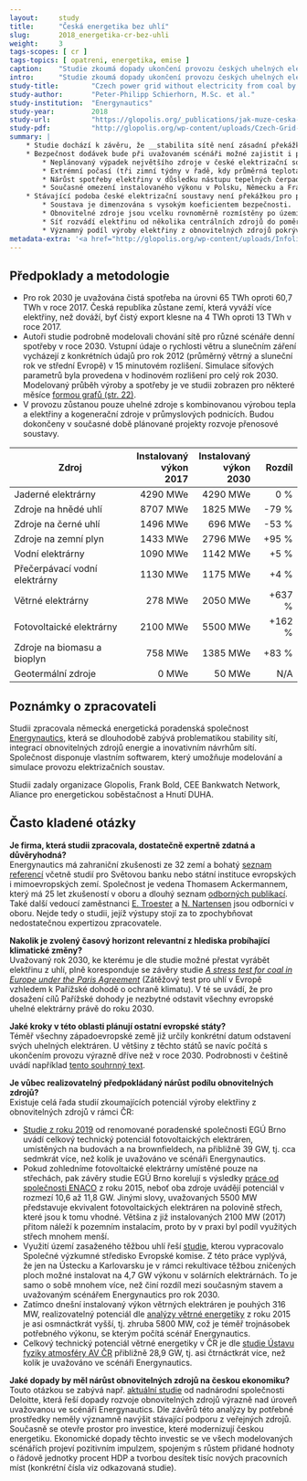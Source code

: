 ```yaml
---
layout:     study
title:      "Česká energetika bez uhlí"
slug:       2018_energetika-cr-bez-uhli
weight:     3
tags-scopes: [ cr ]
tags-topics: [ opatreni, energetika, emise ]
caption:    "Studie zkoumá dopady ukončení provozu českých uhelných elektráren a rozvoje obnovitelných zdrojů k roku 2030."
intro:      "Studie zkoumá dopady ukončení provozu českých uhelných elektráren (které jsou aktuálně jedním z hlavních zdrojů emisí CO<sub>2</sub> v ČR) na stabilitu elektrizační soustavy, při současném rozvoji obnovitelných zdrojů. Reaguje tak na častý argument proti transformaci české energetiky, poukazující právě na ohrožení bezpečnosti dodávek elektřiny."
study-title:        "Czech power grid without electricity from coal by 2030"
study-author:       "Peter-Philipp Schierhorn, M.Sc. et al."
study-institution:  "Energynautics"
study-year:         2018
study-url:          "https://glopolis.org/_publications/jak-muze-ceska-sit-zvladnout-utlum-uhelnych-elektraren-a-nastup-obnovitelnych-zdroju"
study-pdf:          "http://glopolis.org/wp-content/uploads/Czech-Grid-Without-Coal-By-2030_fin.pdf"
summary: |
    * Studie dochází k závěru, že __stabilita sítě není zásadní překážkou pro přechod české energetiky od uhlí k obnovitelným zdrojům.__
    * Bezpečnost dodávek bude při uvažovaném scénáři možné zajistit i pro následující události/varianty dalšího vývoje:
        * Neplánovaný výpadek největšího zdroje v české elektrizační soustavě (blok jaderné elektrárny Temelín).
        * Extrémní počasí (tři zimní týdny v řadě, kdy průměrná teplota dosahuje -15 °C a současně je velmi nízká produkce větrných elektráren).
        * Nárůst spotřeby elektřiny v důsledku nástupu tepelných čerpadel a elektromobility.
        * Současné omezení instalovaného výkonu v Polsku, Německu a Francii.
    * Stávající podoba české elektrizační soustavy není překážkou pro přechod na čistější energetiku, díky těmto důvodům:
        * Soustava je dimenzována s vysokým koeficientem bezpečnosti.
        * Obnovitelné zdroje jsou vcelku rovnoměrně rozmístěny po území České republiky. Přenos větrné elektřiny na velké vzdálenosti, jak je známe z Velké Británie nebo Německa, zde nepředstavuje vážný problém.
        * Síť rozvádí elektřinu od několika centrálních zdrojů do poměrně vzdálených míst spotřeby. To je rozdíl ve srovnání s Velkou Británií nebo Německem, kde jsou elektrárny často postaveny v blízkostí míst s vysokou spotřebou.
        * Významný podíl výroby elektřiny z obnovitelných zdrojů pokrývají zdroje na biomasu a bioplyn, které jsou do určité míry dispečersky řiditelné.
metadata-extra: '<a href="http://glopolis.org/wp-content/uploads/Infolist-sit-bez-uhli.pdf" id="study-link-3" class="btn btn-secondary">Infolist studie (česky)</a>'
---
```


## Předpoklady a metodologie

* Pro rok 2030 je uvažována čistá spotřeba na úrovni 65 TWh oproti 60,7 TWh v roce 2017. Česká republika zůstane zemí, která vyváží více elektřiny, než dováží, byť čistý export klesne na 4 TWh oproti 13 TWh v roce 2017.
* Autoři studie podrobně modelovali chování sítě pro různé scénáře denní spotřeby v roce 2030. Vstupní údaje o rychlosti větru a slunečním záření vycházejí z konkrétních údajů pro rok 2012 (průměrný větrný a sluneční rok ve střední Evropě) v 15 minutovém rozlišení. Simulace síťových parametrů byla provedena v hodinovém rozlišení pro celý rok 2030. Modelovaný průběh výroby a spotřeby je ve studii zobrazen pro některé měsíce [formou grafů (str. 22)](http://glopolis.org/wp-content/uploads/Czech-Grid-Without-Coal-By-2030_fin.pdf#page=22).
* V provozu zůstanou pouze uhelné zdroje s kombinovanou výrobou tepla a elektřiny a kogenerační zdroje v průmyslových podnicích. Budou dokončeny v současné době plánované projekty rozvoje přenosové soustavy.

<div class="table table-striped table-hover" markdown="1">

| Zdroj                | Instalovaný<br/>výkon 2017 | Instalovaný<br/>výkon 2030 | Rozdíl |
| -------------------- |-----------------------:| ----------:| ------:|
| Jaderné elektrárny   | 4290 MWe               | 4290 MWe   |    0 % |
| Zdroje na hnědé uhlí | 8707 MWe               | 1825 MWe   |  -79 % |
| Zdroje na černé uhlí | 1496 MWe               | 696 MWe    |  -53 % |
| Zdroje na zemní plyn | 1433 MWe               | 2796 MWe   |  +95 % |
| Vodní elektrárny     | 1090 MWe               | 1142 MWe   |   +5 % |
| Přečerpávací vodní elektrárny | 1130 MWe      | 1175 MWe   |   +4 % |
| Větrné elektrárny    | 278 MWe                | 2050 MWe   | +637 % |
| Fotovoltaické elektrárny | 2100 MWe           | 5500 MWe   | +162 % |
| Zdroje na biomasu a bioplyn |  758 MWe        | 1385 MWe   |  +83 % |
| Geotermální zdroje   | 0 MWe                  | 50 MWe     |    N/A |

</div>

## Poznámky o zpracovateli

Studii zpracovala německá energetická poradenská společnost [Energynautics](https://energynautics.com/en/), která se dlouhodobě zabývá problematikou stability sítí, integrací obnovitelných zdrojů energie a inovativním návrhům sítí. Společnost disponuje vlastním softwarem, který umožňuje modelování a simulace provozu elektrizačních soustav.

Studii zadaly organizace Glopolis, Frank Bold, CEE Bankwatch Network, Aliance pro energetickou soběstačnost a Hnutí DUHA.

## Často kladené otázky

__Je firma, která studii zpracovala, dostatečně expertně zdatná a důvěryhodná?__  
Energynautics má zahraniční zkušenosti ze 32 zemí a bohatý [seznam referencí](https://energynautics.com/en/references/) včetně studií pro Světovou banku nebo státní instituce evropských i mimoevropských zemí. Společnost je vedena Thomasem Ackermannem, který má 25 let zkušeností v oboru a dlouhý seznam [odborných publikací](https://energynautics.com/content/uploads/Publications_Ackermann.pdf).
Také další vedoucí zaměstnanci [E. Troester](https://energynautics.com/content/uploads/2016/11/Publications_Troester.pdf) a [N. Nartensen](https://energynautics.com/content/uploads/CV_Martensen_english.pdf) jsou odborníci v oboru. Nejde tedy o studii, jejíž výstupy stojí za to zpochybňovat nedostatečnou expertizou zpracovatele.  

__Nakolik je zvolený časový horizont relevantní z hlediska probíhající klimatické změny?__  
Uvažovaný rok 2030, ke kterému je dle studie možné přestat vyrábět elektřinu z uhlí, plně koresponduje se závěry studie *[A stress test for coal in Europe under the Paris Agreement](https://climateanalytics.org/media/eu_coal_stress_test_report_2017.pdf)* (Zátěžový test pro uhlí v Evropě vzhledem k Pařížské dohodě o ochraně klimatu). V té se uvádí, že pro dosažení cílů Pařížské dohody je nezbytné odstavit všechny evropské uhelné elektrárny právě do roku 2030.

__Jaké kroky v této oblasti plánují ostatní evropské státy?__  
Téměř všechny západoevropské země již určily konkrétní datum odstavení svých uhelných elektráren. U většiny z těchto států se navíc počítá s ukončením provozu výrazně dříve než v roce 2030. Podrobnosti v češtině uvádí například [tento souhrnný text](https://www.irozhlas.cz/zpravy-domov/uhli-klima-cez-energetika-obnovitelne-zdroje_1904020600_jab).

__Je vůbec realizovatelný předpokládaný nárůst podílu obnovitelných zdrojů?__  
Existuje celá řada studií zkoumajících potenciál výroby elektřiny z obnovitelných zdrojů v rámci ČR:

* [Studie z roku 2019](https://www.solarniasociace.cz/aktuality/20190107_oponentni-posudek-k-nkep-pro-fve.pdf) od renomované poradenské společnosti EGÚ Brno uvádí celkový technický potenciál fotovoltaických elektráren, umístěných na budovách a na brownfieldech, na přibližně 39 GW, tj. cca sedmkrát více, než kolik je uvažováno ve scénáři Energynautics.
* Pokud zohledníme fotovoltaické elektrárny umístěné pouze na střechách, pak závěry studie EGÚ Brno korelují s výsledky [práce od společnosti ENACO](http://files.odpady.webnode.cz/200006128-0d90a0e8a8/CZEPHO%20-%20potenci%C3%A1l%20sol%C3%A1rn%C3%AD%20energetiky%20v%20%C4%8CR%20-%20FINAL%201.1.pdf) z roku 2015, neboť oba zdroje uvádějí potenciál v rozmezí 10,6 až 11,8 GW. Jinými slovy, uvažovaných 5500 MW představuje ekvivalent fotovoltaických elektráren na polovině střech, které jsou k tomu vhodné. Většina z již instalovaných 2100 MW (2017) přitom náleží k pozemním instalacím, proto by v praxi byl podíl využitých střech mnohem menší.
* Využití území zasaženého těžbou uhlí řeší [studie](https://www.mdpi.com/2071-1050/11/13/3703/), kterou vypracovalo Společné výzkumné středisko Evropské komise. Z této práce vyplývá, že jen na Ústecku a Karlovarsku je v rámci rekultivace těžbou zničených ploch možné instalovat na 4,7 GW výkonu v solárních elektrárnách. To je samo o sobě mnohem více, než činí rozdíl mezi současným stavem a uvažovaným scénářem Energynautics pro rok 2030.
* Zatímco dnešní instalovaný výkon větrných elektráren je pouhých 316 MW, realizovatelný potenciál dle [analýzy větrné energetiky](http://www.csve.cz/img/wysiwyg/file/KomoraOZE_analyza-potencial-OZE_dilci-VTE_log.pdf) z roku 2015 je asi osmnáctkrát vyšší, tj. zhruba 5800 MW, což je téměř trojnásobek potřebného výkonu, se kterým počítá scénář Energynautics.
* Celkový technický potenciál větrné energetiky v ČR je dle [studie Ústavu fyziky atmosféry AV ČR](http://www.csve.cz/img/wysiwyg/file/VtE_potencial2012.pdf) přibližně 28,9 GW, tj. asi čtrnáctkrát více, než kolik je uvažováno ve scénáři Energynautics.

__Jaké dopady by měl nárůst obnovitelných zdrojů na českou ekonomiku?__  
Touto otázkou se zabývá např. [aktuální studie](https://www2.deloitte.com/content/dam/Deloitte/cz/Documents/energy-resources/rozvoj_obnovitelnych_zdroju_do_roku_2030_3.pdf ) od nadnárodní společnosti Deloitte, která řeší dopady rozvoje obnovitelných zdrojů výrazně nad úroveň uvažovanou ve scénáři Energynautics. Dle závěrů této analýzy by potřebné prostředky neměly významně navýšit stávající podporu z veřejných zdrojů. Současně se otevře prostor pro investice, které modernizují českou energetiku. Ekonomické dopady těchto investic se ve všech modelovaných scénářích projeví pozitivním impulzem, spojeným s růstem přidané hodnoty o řádově jednotky procent HDP a tvorbou desítek tisíc nových pracovních míst (konkrétní čísla viz odkazovaná studie).
